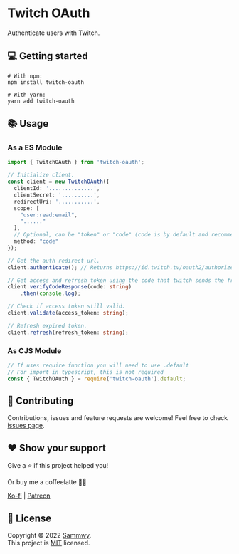 # Twitch OAuth

Authenticate users with Twitch.

## 💻 Getting started

```shell
# With npm:
npm install twitch-oauth

# With yarn:
yarn add twitch-oauth
```

## 📚 Usage

### As a ES Module

```typescript
import { TwitchOAuth } from 'twitch-oauth';

// Initialize client.
const client = new TwitchOAuth({
  clientId: '..............',
  clientSecret: '..........',
  redirectUri: '...........',
  scope: [
    "user:read:email",
    "......"
  ],
  // Optional, can be "token" or "code" (code is by default and recommended)
  method: "code"
});

// Get the auth redirect url.
client.authenticate(); // Returns https://id.twitch.tv/oauth2/authorize?....

// Get access and refresh token using the code that twitch sends the frontend.
client.verifyCodeResponse(code: string)
    .then(console.log);

// Check if access token still valid.
client.validate(access_token: string);

// Refresh expired token.
client.refresh(refresh_token: string);
```

### As CJS Module

```javascript
// If uses require function you will need to use .default
// For import in typescript, this is not required
const { TwitchOAuth } = require('twitch-oauth').default;
```

## 🤝 Contributing

Contributions, issues and feature requests are welcome!
Feel free to check [issues page](https://github.com/sammwyy/twitch-oauth/issues).

## ❤️ Show your support

Give a ⭐️ if this project helped you!

Or buy me a coffeelatte 🙌🏾

[Ko-fi](https://ko-fi.com/sammwy) | [Patreon](https://patreon.com/sammwy)

## 📝 License

Copyright © 2022 [Sammwy](https://github.com/sammwyy).  
This project is [MIT](LICENSE) licensed.  
